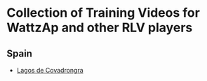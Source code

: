 Collection of Training Videos for WattzAp and other RLV players
===============================================================

Spain
-----

  * [Lagos de Covadrongra](Spain/Lagos_de_Covadronga/README.md)
